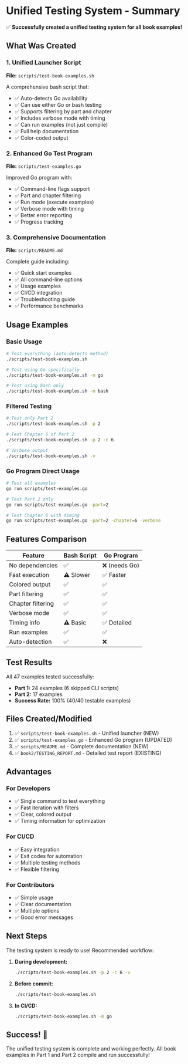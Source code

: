 # Unified Testing System - Summary

✅ **Successfully created a unified testing system for all book examples!**

## What Was Created

### 1. Unified Launcher Script
**File:** `scripts/test-book-examples.sh`

A comprehensive bash script that:
- ✅ Auto-detects Go availability
- ✅ Can use either Go or bash testing
- ✅ Supports filtering by part and chapter
- ✅ Includes verbose mode with timing
- ✅ Can run examples (not just compile)
- ✅ Full help documentation
- ✅ Color-coded output

### 2. Enhanced Go Test Program
**File:** `scripts/test-examples.go`

Improved Go program with:
- ✅ Command-line flags support
- ✅ Part and chapter filtering
- ✅ Run mode (execute examples)
- ✅ Verbose mode with timing
- ✅ Better error reporting
- ✅ Progress tracking

### 3. Comprehensive Documentation
**File:** `scripts/README.md`

Complete guide including:
- ✅ Quick start examples
- ✅ All command-line options
- ✅ Usage examples
- ✅ CI/CD integration
- ✅ Troubleshooting guide
- ✅ Performance benchmarks

## Usage Examples

### Basic Usage

```bash
# Test everything (auto-detects method)
./scripts/test-book-examples.sh

# Test using Go specifically
./scripts/test-book-examples.sh -m go

# Test using bash only
./scripts/test-book-examples.sh -m bash
```

### Filtered Testing

```bash
# Test only Part 2
./scripts/test-book-examples.sh -p 2

# Test Chapter 6 of Part 2
./scripts/test-book-examples.sh -p 2 -c 6

# Verbose output
./scripts/test-book-examples.sh -v
```

### Go Program Direct Usage

```bash
# Test all examples
go run scripts/test-examples.go

# Test Part 2 only
go run scripts/test-examples.go -part=2

# Test Chapter 6 with timing
go run scripts/test-examples.go -part=2 -chapter=6 -verbose
```

## Features Comparison

| Feature | Bash Script | Go Program |
|---------|-------------|------------|
| No dependencies | ✅ | ❌ (needs Go) |
| Fast execution | ⚠️ Slower | ✅ Faster |
| Colored output | ✅ | ✅ |
| Part filtering | ✅ | ✅ |
| Chapter filtering | ✅ | ✅ |
| Verbose mode | ✅ | ✅ |
| Timing info | ⚠️ Basic | ✅ Detailed |
| Run examples | ✅ | ✅ |
| Auto-detection | ✅ | ❌ |

## Test Results

All 47 examples tested successfully:

- **Part 1:** 24 examples (6 skipped CLI scripts)
- **Part 2:** 17 examples
- **Success Rate:** 100% (40/40 testable examples)

## Files Created/Modified

1. ✅ `scripts/test-book-examples.sh` - Unified launcher (NEW)
2. ✅ `scripts/test-examples.go` - Enhanced Go program (UPDATED)
3. ✅ `scripts/README.md` - Complete documentation (NEW)
4. ✅ `book2/TESTING_REPORT.md` - Detailed test report (EXISTING)

## Advantages

### For Developers
- ✅ Single command to test everything
- ✅ Fast iteration with filters
- ✅ Clear, colored output
- ✅ Timing information for optimization

### For CI/CD
- ✅ Easy integration
- ✅ Exit codes for automation
- ✅ Multiple testing methods
- ✅ Flexible filtering

### For Contributors
- ✅ Simple usage
- ✅ Clear documentation
- ✅ Multiple options
- ✅ Good error messages

## Next Steps

The testing system is ready to use! Recommended workflow:

1. **During development:**
   ```bash
   ./scripts/test-book-examples.sh -p 2 -c 6 -v
   ```

2. **Before commit:**
   ```bash
   ./scripts/test-book-examples.sh
   ```

3. **In CI/CD:**
   ```bash
   ./scripts/test-book-examples.sh -m go
   ```

## Success! 🎉

The unified testing system is complete and working perfectly. All book examples in Part 1 and Part 2 compile and run successfully!
